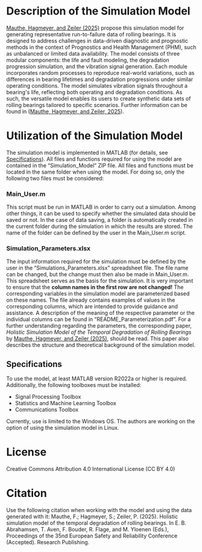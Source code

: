 # Description of the Simulation Model
[Mauthe, Hagmeyer, and Zeiler (2025)](#Citation) propose this simulation model for generating representative run-to-failure data of rolling bearings. It is designed to address challenges in data-driven diagnostic and prognostic methods in the context of Prognostics and Health Management (PHM), such as unbalanced or limited data availability. The model consists of three modular components: the life and fault modeling, the degradation progression simulation, and the vibration signal generation. Each module incorporates random processes to reproduce real-world variations, such as differences in bearing lifetimes and degradation progressions under similar operating conditions. The model simulates vibration signals throughout a bearing's life, reflecting both operating and degradation conditions. As such, the versatile model enables its users to create synthetic data sets of rolling bearings tailored to specific scenarios. Further information can be found in ([Mauthe, Hagmeyer, and Zeiler, 2025](#Citation)).

# Utilization of the Simulation Model
The simulation model is implemented in MATLAB (for details, see [Specifications](#Specifications)). All files and functions required for using the model are contained in the “Simulation_Model” ZIP file. All files and functions must be located in the same folder when using the model. For doing so, only the following two files must be considered:
### Main_User.m
This script must be run in MATLAB in order to carry out a simulation. Among other things, it can be used to specify whether the simulated data should be saved or not. In the case of data saving, a folder is automatically created in the current folder during the simulation in which the results are stored. The name of the folder can be defined by the user in the Main_User.m script.
### Simulation_Parameters.xlsx
The input information required for the simulation must be defined by the user in the “Simulations_Parameters.xlsx” spreadsheet file. The file name can be changed, but the change must then also be made in Main_User.m. This spreadsheet serves as the basis for the simulation. It is very important to ensure that the **column names in the first row are not changed!** The corresponding variables in the simulation model are parameterized based on these names. The file already contains examples of values in the corresponding columns, which are intended to provide guidance and assistance. A description of the meaning of the respective parameter or the individual columns can be found in “README_Parameterization.pdf”. For a further understanding regarding the parameters, the corresponding paper, _Holistic Simulation Model of the Temporal Degradation of Rolling Bearings_ by [Mauthe, Hagmeyer, and Zeiler (2025)](#Citation), should be read. This paper also describes the structure and theoretical background of the simulation model.

## Specifications
To use the model, at least MATLAB version R2022a or higher is required. Additionally, the following toolboxes must be installed:
+ Signal Processing Toolbox
+ Statistics and Machine Learning Toolbox
+ Communications Toolbox

Currently, use is limited to the Windows OS. The authors are working on the option of using the simulation model in Linux.

# License
Creative Commons Attribution 4.0 International License (CC BY 4.0)

# Citation
Use the following citation when working with the model and using the data generated with it: Mauthe, F.; Hagmeyer, S.; Zeiler, P. (2025). Holistic simulation model of the temporal degradation of rolling bearings. In E. B. Abrahamsen, T. Aven, F. Bouder, R. Flage, and M. Yloenen (Eds.), Proceedings of the 35nd European Safety and Reliability Conference (Accepted). Research Publishing.
